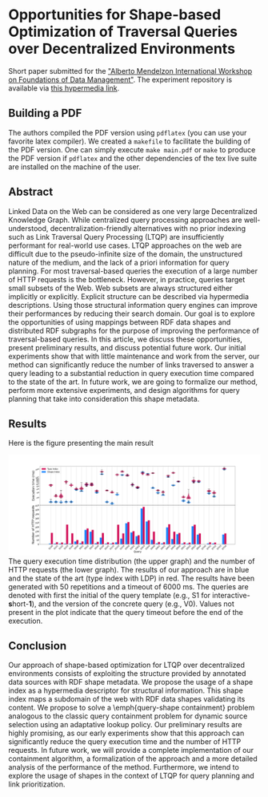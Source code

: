 # Opportunities for Shape-based Optimization of Traversal Queries over Decentralized Environments

Short paper submitted for the ["Alberto Mendelzon International Workshop on Foundations of Data Management"](https://amw2024.github.io/). 
The experiment repository is available via [this hypermedia link](https://github.com/constraintAutomaton/amw_shape_index_results/tree/main).

## Building a PDF
The authors compiled the PDF version using `pdflatex` (you can use your favorite latex compiler).
We created a `makefile` to facilitate the building of the PDF version.
One can simply execute `make main.pdf` or `make` to produce the PDF version if `pdflatex` and the other dependencies of the tex live suite are installed on the machine of the user.

## Abstract
Linked Data on the Web can be considered as one very large Decentralized Knowledge Graph.
While centralized query processing approaches are well-understood,
decentralization-friendly alternatives with no prior indexing such as Link Traversal Query Processing (LTQP)
are insufficiently performant for real-world use cases.
LTQP approaches on the web are difficult due to the pseudo-infinite size of the domain,
the unstructured nature of the medium,
and the lack of a priori information for query planning.
For most traversal-based queries the execution of a large number of HTTP requests is the bottleneck. 
However, in practice, queries target small subsets of the Web.
Web subsets are always structured either implicitly or explicitly.
Explicit structure can be described via hypermedia descriptions.
Using those structural information query engines can improve
their performances by reducing their search domain.
Our goal is to explore the opportunities of using mappings between RDF data shapes and distributed RDF subgraphs
for the purpose of improving the performance of traversal-based queries.
In this article, we discuss these opportunities, present preliminary results, and discuss potential future work.
Our initial experiments show that with little maintenance and work from the server,
our method can significantly reduce the number of links traversed to answer a query leading to
a substantial reduction in query execution time compared to the state of the art.
In future work, we are going to formalize our method, perform more extensive experiments,
and design algorithms for query planning that take into consideration this shape metadata.

## Results
Here is the figure presenting the main result

![figure displaying the main results](figure/combined.svg)
The query execution time distribution (the upper graph) and the number of HTTP requests (the lower graph).
The results of our approach are in blue and the state of the art (type index with LDP) in red.
The results have been generated with 50 repetitions and a timeout of 6000 ms.
The queries are denoted with first the initial of the query template (e.g., S1 for interactive-**s**hort-**1**), and the version of the concrete query (e.g., V0). 
Values not present in the plot indicate that the query timeout before the end of the execution.

## Conclusion 

Our approach of shape-based optimization for LTQP over decentralized environments consists of exploiting the structure provided by
annotated data sources with RDF shape metadata. 
We propose the usage of a shape index as a hypermedia descriptor for structural information.
This shape index maps a subdomain of the web with RDF data shapes validating its content.
We propose to solve a \emph{query-shape containment} problem analogous to the classic query containment problem for dynamic source selection
using an adaptative lookup policy. 
Our preliminary results are highly promising,
as our early experiments show that this approach can significantly reduce the query execution time and the number of HTTP requests.
In future work, we will provide a complete implementation of our containment algorithm,
a formalization of the approach and a more detailed analysis of the performance of the method.
Furthermore, we intend to explore the usage of shapes in the context of LTQP for query planning and link prioritization.
